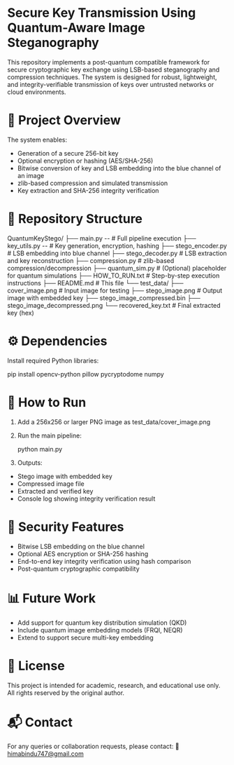 # Secure Key Transmission Using Quantum-Aware Image Steganography
This repository implements a post-quantum compatible framework for secure cryptographic key exchange using LSB-based steganography and compression techniques. The system is designed for robust, lightweight, and integrity-verifiable transmission of keys over untrusted networks or cloud environments.

# 🧠 Project Overview
The system enables:
- Generation of a secure 256-bit key
- Optional encryption or hashing (AES/SHA-256)
- Bitwise conversion of key and LSB embedding into the blue channel of an image
- zlib-based compression and simulated transmission
- Key extraction and SHA-256 integrity verification

# 📁 Repository Structure
QuantumKeyStego/
├── main.py                      -- # Full pipeline execution
├── key_utils.py                -- # Key generation, encryption, hashing
├── stego_encoder.py             # LSB embedding into blue channel
├── stego_decoder.py             # LSB extraction and key reconstruction
├── compression.py               # zlib-based compression/decompression
├── quantum_sim.py               # (Optional) placeholder for quantum simulations
├── HOW_TO_RUN.txt               # Step-by-step execution instructions
├── README.md                    # This file
└── test_data/
    ├── cover_image.png          # Input image for testing
    ├── stego_image.png          # Output image with embedded key
    ├── stego_image_compressed.bin
    ├── stego_image_decompressed.png
    └── recovered_key.txt        # Final extracted key (hex)

# ⚙️ Dependencies
Install required Python libraries:

pip install opencv-python pillow pycryptodome numpy

# 🚀 How to Run
1. Add a 256x256 or larger PNG image as test_data/cover_image.png
2. Run the main pipeline:

   python main.py

3. Outputs:
- Stego image with embedded key
- Compressed image file
- Extracted and verified key
- Console log showing integrity verification result

# 🔐 Security Features
- Bitwise LSB embedding on the blue channel
- Optional AES encryption or SHA-256 hashing
- End-to-end key integrity verification using hash comparison
- Post-quantum cryptographic compatibility

# 📊 Future Work
- Add support for quantum key distribution simulation (QKD)
- Include quantum image embedding models (FRQI, NEQR)
- Extend to support secure multi-key embedding

# 📄 License
This project is intended for academic, research, and educational use only. All rights reserved by the original author.

# 📬 Contact
For any queries or collaboration requests, please contact:
📧 himabindu747@gmail.com
